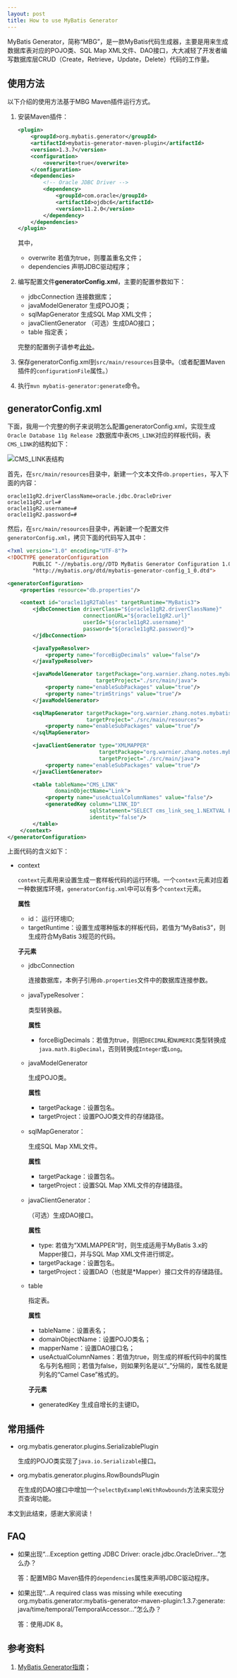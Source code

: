 ```yaml
---
layout: post
title: How to use MyBatis Generator
---
```


MyBatis Generator，简称“MBG”，是一款MyBatis代码生成器，主要是用来生成数据库表对应的POJO类、SQL Map XML文件、DAO接口，大大减轻了开发者编写数据库层CRUD（Create，Retrieve，Update，Delete）代码的工作量。

## 使用方法

以下介绍的使用方法基于MBG Maven插件运行方式。

1. 安装Maven插件：

    ```xml
    <plugin>
        <groupId>org.mybatis.generator</groupId>
        <artifactId>mybatis-generator-maven-plugin</artifactId>
        <version>1.3.7</version>
        <configuration>
            <overwrite>true</overwrite>
        </configuration>
        <dependencies>
            <!-- Oracle JDBC Driver -->
            <dependency>
                <groupId>com.oracle</groupId>
                <artifactId>ojdbc6</artifactId>
                <version>11.2.0</version>
            </dependency>
        </dependencies>
    </plugin>
    ```
    其中，
    
    * overwrite 若值为true，则覆盖重名文件；
    * dependencies 声明JDBC驱动程序；
    
2. 编写配置文件**generatorConfig.xml**，主要的配置参数如下：
    
    * jdbcConnection 连接数据库；
    * javaModelGenerator 生成POJO类；
    * sqlMapGenerator 生成SQL Map XML文件；
    * javaClientGenerator （可选）生成DAO接口；
    * table 指定表；
    
    完整的配置例子请参考[此处][1]。 

3. 保存generatorConfig.xml到`src/main/resources`目录中。（或者配置Maven插件的`configurationFile`属性。）

4. 执行`mvn mybatis-generator:generate`命令。

## generatorConfig.xml

下面，我用一个完整的例子来说明怎么配置generatorConfig.xml，实现生成`Oracle Database 11g Release 2`数据库中表`CMS_LINK`对应的样板代码，表`CMS_LINK`的结构如下：

![`CMS_LINK`表结构][2]

首先，在`src/main/resources`目录中，新建一个文本文件`db.properties`，写入下面的内容：

```properties
oracle11gR2.driverClassName=oracle.jdbc.OracleDriver
oracle11gR2.url=#
oracle11gR2.username=#
oracle11gR2.password=#
```

然后，在`src/main/resources`目录中，再新建一个配置文件`generatorConfig.xml`，拷贝下面的代码写入其中：

```xml
<?xml version="1.0" encoding="UTF-8"?>
<!DOCTYPE generatorConfiguration
        PUBLIC "-//mybatis.org//DTD MyBatis Generator Configuration 1.0//EN"
        "http://mybatis.org/dtd/mybatis-generator-config_1_0.dtd">

<generatorConfiguration>
    <properties resource="db.properties"/>

    <context id="oracle11gR2Tables" targetRuntime="MyBatis3">
        <jdbcConnection driverClass="${oracle11gR2.driverClassName}"
                        connectionURL="${oracle11gR2.url}"
                        userId="${oracle11gR2.username}"
                        password="${oracle11gR2.password}">
        </jdbcConnection>

        <javaTypeResolver>
            <property name="forceBigDecimals" value="false"/>
        </javaTypeResolver>

        <javaModelGenerator targetPackage="org.warnier.zhang.notes.mybatis3.generator.model"
                            targetProject="./src/main/java">
            <property name="enableSubPackages" value="true"/>
            <property name="trimStrings" value="true"/>
        </javaModelGenerator>

        <sqlMapGenerator targetPackage="org.warnier.zhang.notes.mybatis3.generator.dao"
                         targetProject="./src/main/resources">
            <property name="enableSubPackages" value="true"/>
        </sqlMapGenerator>

        <javaClientGenerator type="XMLMAPPER"
                             targetPackage="org.warnier.zhang.notes.mybatis3.generator.dao"
                             targetProject="./src/main/java">
            <property name="enableSubPackages" value="true"/>
        </javaClientGenerator>

        <table tableName="CMS_LINK"
               domainObjectName="Link">
            <property name="useActualColumnNames" value="false"/>
            <generatedKey column="LINK_ID"
                          sqlStatement="SELECT cms_link_seq_1.NEXTVAL FROM dual"
                          identity="false"/>
        </table>
    </context>
</generatorConfiguration>
```

上面代码的含义如下：

* context

    `context`元素用来设置生成一套样板代码的运行环境。一个`context`元素对应着一种数据库环境，`generatorConfig.xml`中可以有多个`context`元素。
    
    ****属性****
    
    * id： 运行环境ID;
    * targetRuntime：设置生成哪种版本的样板代码，若值为“MyBatis3”，则生成符合MyBatis 3规范的代码。
    
    ****子元素****
    
    * jdbcConnection
    
        连接数据库，本例子引用`db.properties`文件中的数据库连接参数。
    
    * javaTypeResolver：
        
        类型转换器。
        
        ****属性****
        
        * forceBigDecimals：若值为true，则把`DECIMAL`和`NUMERIC`类型转换成`java.math.BigDecimal`，否则转换成`Integer`或`Long`。
            
    * javaModelGenerator
    
        生成POJO类。
        
        ****属性****
        
        * targetPackage：设置包名。
        * targetProject：设置POJO类文件的存储路径。
        
    * sqlMapGenerator：
    
        生成SQL Map XML文件。
        
        ****属性****
        
        * targetPackage：设置包名。
        * targetProject：设置SQL Map XML文件的存储路径。
        
    * javaClientGenerator：
    
        （可选）生成DAO接口。
        
        ****属性****
          
        * type: 若值为“XMLMAPPER”时，则生成适用于MyBatis 3.x的Mapper接口，并与SQL Map XML文件进行绑定。
        * targetPackage：设置包名。
        * targetProject：设置DAO（也就是*Mapper）接口文件的存储路径。
    
    * table
        
        指定表。
        
        ****属性****
        
        * tableName：设置表名；
        * domainObjectName：设置POJO类名；
        * mapperName：设置DAO接口名；
        * useActualColumnNames：若值为true，则生成的样板代码中的属性名与列名相同；若值为false，则如果列名是以“_”分隔的，属性名就是列名的“Camel Case”格式的。
        
        ****子元素****
        
        * generatedKey 生成自增长的主键ID。

## 常用插件

* org.mybatis.generator.plugins.SerializablePlugin

    生成的POJO类实现了`java.io.Serializable`接口。
    
* org.mybatis.generator.plugins.RowBoundsPlugin
    
    在生成的DAO接口中增加一个`selectByExampleWithRowbounds`方法来实现分页查询功能。
    
本文到此结束，感谢大家阅读！
    
## FAQ

* 如果出现“...Exception getting JDBC Driver: oracle.jdbc.OracleDriver...”怎么办？

    答：配置MBG Maven插件的`dependencies`属性来声明JDBC驱动程序。

* 如果出现“...A required class was missing while executing org.mybatis.generator:mybatis-generator-maven-plugin:1.3.7:generate: java/time/temporal/TemporalAccessor...”怎么办？

    答：使用JDK 8。

## 参考资料

1. [MyBatis Generator指南][3]；

[1]: http://www.mybatis.org/generator/configreference/xmlconfig.html
[2]: ../images/2019/8/2/1.png
[3]: http://www.mybatis.org/generator/